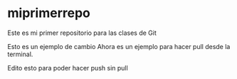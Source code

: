 # miprimerrepo
Este es mi primer repositorio para las clases de Git

Esto es un ejemplo de cambio
Ahora es un ejemplo para hacer pull desde la terminal.

Edito esto para poder hacer push sin pull
